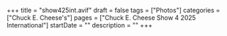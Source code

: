 +++
title = "show425int.avif"
draft = false
tags = ["Photos"]
categories = ["Chuck E. Cheese's"]
pages = ["Chuck E. Cheese Show 4 2025 International"]
startDate = ""
description = ""
+++
